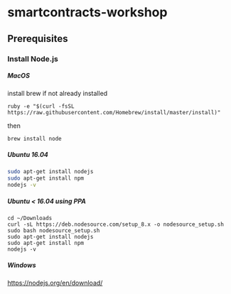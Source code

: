 # smartcontracts-workshop

## Prerequisites
### Install Node.js
##### MacOS
install brew if not already installed
```
ruby -e "$(curl -fsSL https://raw.githubusercontent.com/Homebrew/install/master/install)"
```
then
```
brew install node
```

##### Ubuntu 16.04
```bash
sudo apt-get install nodejs
sudo apt-get install npm
nodejs -v
```

##### Ubuntu < 16.04 using PPA
```
cd ~/Downloads
curl -sL https://deb.nodesource.com/setup_8.x -o nodesource_setup.sh
sudo bash nodesource_setup.sh
sudo apt-get install nodejs
sudo apt-get install npm
nodejs -v
```


##### Windows
https://nodejs.org/en/download/

